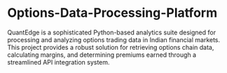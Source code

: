 # Options-Data-Processing-Platform
QuantEdge is a sophisticated Python-based analytics suite designed for processing and analyzing options trading data in Indian financial markets. This project provides a robust solution for retrieving options chain data, calculating margins, and determining premiums earned through a streamlined API integration system.
